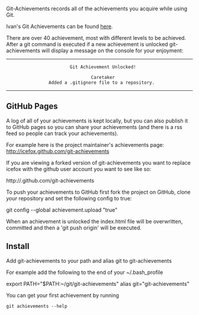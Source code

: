 Git-Achievements records all of the achievements you acquire while using Git.

Ivan's Git Achievements can be found [here](http://ihcsim.github.io/git-achievements/).

There are over 40 achievement, most with different levels to be achieved.
After a git command is executed if a new achievement is unlocked
git-achievements will display a message on the console for your enjoyment:

********************************************************************************
                            Git Achievement Unlocked!                            

                                    Caretaker                                    
                    Added a .gitignore file to a repository.                    
********************************************************************************


GitHub Pages
------------

A log of all of your achievements is kept locally, but you can also publish
it to GitHub pages so you can share your achievements (and there is a rss
feed so people can track your achievements).

For example here is the project maintainer's achievements page: http://icefox.github.com/git-achievements

If you are viewing a forked version of git-achievements you want to replace icefox
with the github user account you want to see like so:

http://<username>.github.com/git-achievements

To push your achievements to GitHub first fork the project on GitHub,
clone *your* repository and set the following config to true:

git config --global achievement.upload "true"

When an achievement is unlocked the index.html file will be overwritten,
committed and then a 'git push origin' will be executed.


Install
-------
Add git-achievements to your path and alias git to git-achievements

For example add the following to the end of your ~/.bash_profile

export PATH="$PATH:~/git/git-achievements"
alias git="git-achievements"

You can get your first achievement by running

    git achievements --help
